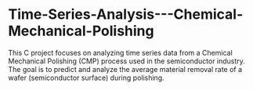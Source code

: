 # Time-Series-Analysis---Chemical-Mechanical-Polishing
This C project focuses on analyzing time series data from a Chemical Mechanical Polishing (CMP) process used in the semiconductor industry. The goal is to predict and analyze the average material removal rate of a wafer (semiconductor surface) during polishing.

